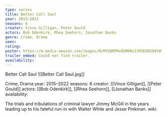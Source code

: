 ```yaml
---
type: series
title: Better Call Saul
year: 2015–2022
seasons: 6
creator: Vince Gilligan, Peter Gould
actors: Bob Odenkirk, Rhea Seehorn, Jonathan Banks
genre: Crime, Drama
seen:
rating: 
poster: https://m.media-amazon.com/images/M/MV5BMTMxOGM0NzItM2E0OS00YWYzLWEzNzUtODUzZTBjM2I4MTZkXkEyXkFqcGdeQXVyMTM1MTE1NDMx._V1_SX300.jpg
trailer_embed: Could not find trailer.
availability:
---
```

Better Call Saul
![[Better Call Saul.jpg]]

Crime, Drama
year: 2015–2022
seasons: 6
creator: [[Vince Gilligan]], [[Peter Gould]]
actors: [[Bob Odenkirk]], [[Rhea Seehorn]], [[Jonathan Banks]]
availability:

The trials and tribulations of criminal lawyer Jimmy McGill in the years leading up to his fateful run-in with Walter White and Jesse Pinkman.
wiki: 


